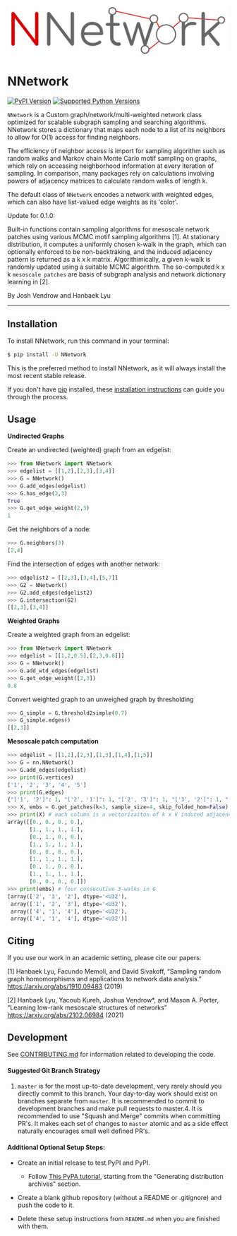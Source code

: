 <p align="center">
<img width="700" src="https://github.com/HanbaekLyu/NNetwork/blob/master/nnetwork_logo.png?raw=true" alt="logo">
</p>

# NNetwork

[![PyPI Version](https://img.shields.io/pypi/v/NNetwork.svg)](https://pypi.org/project/NNetwork/)
[![Supported Python Versions](https://img.shields.io/pypi/pyversions/NNetwork.svg)](https://pypi.org/project/NNetwork/)

`NNetwork` is a Custom graph/network/multi-weighted network class optimized for scalable subgraph sampling and searching algorithms. NNetwork stores a dictionary that maps each node to a list of its neighbors to allow for O(1) access for finding neighbors. 

The efficiency of neighbor access is import for sampling algorithm such as random walks and Markov chain Monte Carlo motif sampling on graphs, which rely on accessing neighborhood information at every iteration of sampling. In comparison, many packages rely on calculations involving powers of adjacency matrices to calculate random walks of length k. 

The default class of `NNetwork` encodes a network with weighted edges, which can also have list-valued edge weights as its 'color'. 

Update for 0.1.0: 

Built-in functions contain sampling algorithms for mesoscale network patches using various MCMC motif sampling algorithms [1]. At stationary distribution, it computes a uniformly chosen k-walk in the graph, which can optionally enforced to be non-backtraking, and the induced adjacency pattern is returned as a k x k matrix. Algorithimically, a given k-walk is randomly updated using a suitable MCMC algorithm. The so-computed k x k `mesoscale patches` are basis of subgraph analysis and network dictionary learning in [2].  

By Josh Vendrow and Hanbaek Lyu

---

## Installation

To install NNetwork, run this command in your terminal:

```bash
$ pip install -U NNetwork
```

This is the preferred method to install NNetwork, as it will always install the most recent stable release.

If you don't have [pip](https://pip.pypa.io) installed, these [installation instructions](http://docs.python-guide.org/en/latest/starting/installation/) can guide
you through the process.

## Usage

**Undirected Graphs**

Create an undirected (weighted) graph from an edgelist:
```python
>>> from NNetwork import NNetwork
>>> edgelist = [[1,2],[2,3],[3,4]]
>>> G = NNetwork()
>>> G.add_edges(edgelist)
>>> G.has_edge(2,3)
True
>>> G.get_edge_weight(2,3)
1

```
Get the neighbors of a node:
```python
>>> G.neighbors(3)
[2,4]
```

Find the intersection of edges with another network:
```python
>>> edgelist2 = [[2,3],[3,4],[5,7]]
>>> G2 = NNetwork()
>>> G2.add_edges(edgelist2)
>>> G.intersection(G2)
[[2,3],[3,4]]
```

**Weighted Graphs**

Create a weighted graph from an edgelist:
```python
>>> from NNetwork import NNetwork
>>> edgelist = [[1,2,0.5],[2,3,0.8]]]
>>> G = NNetwork()
>>> G.add_wtd_edges(edgelist)
>>> G.get_edge_weight([2,3])
0.8
```

Convert weighted graph to an unweighed graph by thresholding
```python
>>> G_simple = G.threshold2simple(0.7)
>>> G_simple.edges()
[[2,3]]
```

**Mesoscale patch computation**
```python
>>> edgelist = [[1,2],[2,3],[1,3],[1,4],[1,5]]
>>> G = nn.NNetwork()
>>> G.add_edges(edgelist)
>>> print(G.vertices)
['1', '2', '3', '4', '5']
>>> print(G.edges)
{"['1', '2']": 1, "['2', '1']": 1, "['2', '3']": 1, "['3', '2']": 1, "['1', '3']": 1, "['3', '1']": 1, "['1', '4']": 1, "['4', '1']": 1, "['1', '5']": 1, "['5', '1']": 1}
>>> X, embs = G.get_patches(k=3, sample_size=4, skip_folded_hom=False)
>>> print(X) # each column is a vectorizaiton of k x k induced adjacency matrix
array([[0., 0., 0., 0.],
       [1., 1., 1., 1.],
       [0., 1., 0., 0.],
       [1., 1., 1., 1.],
       [0., 0., 0., 0.],
       [1., 1., 1., 1.],
       [0., 1., 0., 0.],
       [1., 1., 1., 1.],
       [0., 0., 0., 0.]])
>>> print(embs) # four consecutive 3-walks in G
[array(['2', '3', '2'], dtype='<U32'),
 array(['1', '2', '3'], dtype='<U32'),
 array(['4', '1', '4'], dtype='<U32'),
 array(['4', '1', '4'], dtype='<U32')]
```

## Citing
If you use our work in an academic setting, please cite our papers:

[1] Hanbaek Lyu, Facundo Memoli, and David Sivakoff,
“Sampling random graph homomorphisms and applications to network data analysis.” https://arxiv.org/abs/1910.09483 (2019)

[2] Hanbaek Lyu, Yacoub Kureh, Joshua Vendrow*, and Mason A. Porter,
“Learning low-rank mesoscale structures of networks” https://arxiv.org/abs/2102.06984 (2021)



## Development
See [CONTRIBUTING.md](CONTRIBUTING.md) for information related to developing the code.

#### Suggested Git Branch Strategy
1. `master` is for the most up-to-date development, very rarely should you directly commit to this branch. Your day-to-day work should exist on branches separate from `master`. It is recommended to commit to development branches and make pull requests to master.4. It is recommended to use "Squash and Merge" commits when committing PR's. It makes each set of changes to `master`
atomic and as a side effect naturally encourages small well defined PR's.


#### Additional Optional Setup Steps:
* Create an initial release to test.PyPI and PyPI.
    * Follow [This PyPA tutorial](https://packaging.python.org/tutorials/packaging-projects/#generating-distribution-archives), starting from the "Generating distribution archives" section.

* Create a blank github repository (without a README or .gitignore) and push the code to it.

* Delete these setup instructions from `README.md` when you are finished with them.
